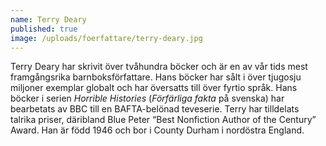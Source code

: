 ```yaml
---
name: Terry Deary
published: true
image: /uploads/foerfattare/terry-deary.jpg
---
```

Terry Deary har skrivit över tvåhundra böcker och är en av vår tids mest framgångsrika barnboksförfattare. Hans böcker har sålt i över tjugosju miljoner exemplar globalt och har översatts till över fyrtio språk. Hans böcker i serien _Horrible Histories_ (_Förfärliga fakta_ på svenska) har bearbetats av BBC till en BAFTA-belönad teveserie. Terry har tilldelats talrika priser, däribland Blue Peter “Best Nonfiction Author of the Century” Award. Han är född 1946 och bor i County Durham i nordöstra England.
